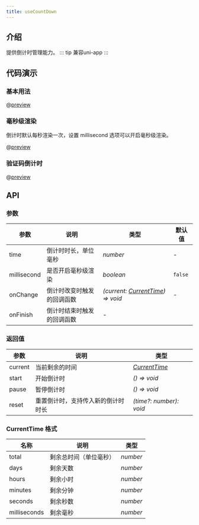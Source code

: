 ```yaml
---
title: useCountDown
---
```

## 介绍
提供倒计时管理能力。
::: tip
兼容uni-app
:::

## 代码演示

### 基本用法

@[preview](./demo/index.vue)

### 毫秒级渲染

倒计时默认每秒渲染一次，设置 millisecond 选项可以开启毫秒级渲染。

@[preview](./demo/millisecond.vue)

### 验证码倒计时
@[preview](./demo/codeCountDown.vue)

## API

### 参数

| 参数 | 说明 | 类型                                    | 默认值 |
| --- | --- |---------------------------------------| --- |
| time | 倒计时时长，单位毫秒 | _number_                              | - |
| millisecond | 是否开启毫秒级渲染 | _boolean_                             | `false` |
| onChange | 倒计时改变时触发的回调函数 | _(current: [CurrentTime](#currenttime-格式)) => void_ | - |
| onFinish | 倒计时结束时触发的回调函数 | -                                     |

### 返回值

| 参数    | 说明                               | 类型                    |
| ------- | ---------------------------------- | ----------------------- |
| current | 当前剩余的时间                     | _[CurrentTime](#currenttime-格式)_           |
| start   | 开始倒计时                         | _() => void_            |
| pause   | 暂停倒计时                         | _() => void_            |
| reset   | 重置倒计时，支持传入新的倒计时时长 | _(time?: number): void_ |

### CurrentTime 格式

| 名称         | 说明                   | 类型     |
| ------------ | ---------------------- | -------- |
| total        | 剩余总时间（单位毫秒） | _number_ |
| days         | 剩余天数               | _number_ |
| hours        | 剩余小时               | _number_ |
| minutes      | 剩余分钟               | _number_ |
| seconds      | 剩余秒数               | _number_ |
| milliseconds | 剩余毫秒               | _number_ |


